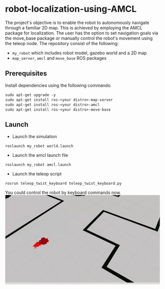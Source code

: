 # robot-localization-using-AMCL

The project's objective is to enable the robot to autonomously navigate through a familiar 2D map. This is achieved by employing the AMCL package for localization. The user has the option to set navigation goals via the move_base package or manually control the robot's movement using the teleop node. The repository consist of the following:

* `my_robot` which includes robot model, gazebo world and a 2D map
* `map_server`, `amcl` and `move_base` ROS packages
## Prerequisites
Install dependencies using the following commands:
``` sudo apt-get update
sudo apt-get upgrade -y
sudo apt-get install ros-<your distro>-map-server
sudo apt-get install ros-<your distro>-amcl
sudo apt-get install ros-<your distro>-move-base
```
## Launch
* Launch the simulation 
```
roslaunch my_robot world.launch
```
* Launch the amcl launch file
```
roslaunch my_robot amcl.launch
```
* Launch the teleop script
```
rosrun teleop_twist_keyboard teleop_twist_keyboard.py
```
You could control the robot by keyboard commands now.
![Robot localizing itself](https://github.com/YouBani/robot-localization-using-AMCL/blob/main/my_robot/screenshots/Screenshot%20from%202023-07-29%2016-08-53.png)
